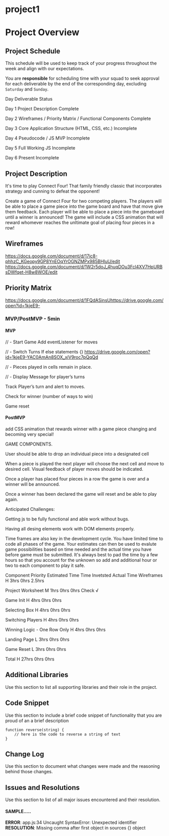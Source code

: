 # project1
# Project Overview

## Project Schedule

This schedule will be used to keep track of your progress throughout the week and align with our expectations.  

You are **responsible** for scheduling time with your squad to seek approval for each deliverable by the end of the corresponding day, excluding `Saturday` and `Sunday`.

Day	Deliverable	Status

Day 1	Project Description	Complete

Day 2	Wireframes / Priority Matrix / Functional Components	Complete

Day 3	Core Application Structure (HTML, CSS, etc.)	Incomplete

Day 4	Pseudocode / JS MVP	Incomplete

Day 5	Full Working JS	Incomplete

Day 6	Present	Incomplete


## Project Description

It's time to play Connect Four! That family friendly classic that incorporates strategy and cunning to defeat the opponent!

Create a game of Connect Four for two competing players. The players will be able to place a game piece into the game board and have that move give them feedback. Each player will be able to place a piece into the gameboard until a winner is announced! The game will include a CSS animation that will reward whomever reaches the unltimate goal of placing four pieces in a row!

## Wireframes

https://docs.google.com/document/d/17ic8-phhzC_KGeopy9GP8YnEOqYrOGNZMPx985BHIuU/edit
https://docs.google.com/document/d/1W2r5doJ_4huqDOu3Fcl4XV7HpURBsDWfqet-H8w8WOE/edit

## Priority Matrix

https://docs.google.com/document/d/1FQdASinsUhttps://drive.google.com/open?id=1kjeE9-


### MVP/PostMVP - 5min


#### MVP 


// - Start Game
Add eventListener for moves


// - Switch Turns
If else statements {}
https://drive.google.com/open?id=1kjeE9-YAC0AmAn8SOX_xiV9roc7pQqQd


// - Pieces played in cells remain in place.


// - Display Message for player’s turns


Track Player’s turn and alert to moves.

Check for winner (number of ways to win)

Game reset



#### PostMVP 



add CSS animation that rewards winner with a game piece changing and becoming very special!

GAME COMPONENTS.

User should be able to drop an individual piece into a designated cell
 
When a piece is played the next player will choose the next cell and move to desired cell.
Visual feedback of player moves should be indicated.

Once a player has placed four pieces in a row the game is over and a winner will be announced.
		 
Once a winner has been declared the game will reset and be able to play again.


Anticipated Challenges:

  Getting js to be fully functional and able work without bugs.
  
  Having all desing elements work with DOM elements properly.
  





Time frames are also key in the development cycle.  You have limited time to code all phases of the game.  Your estimates can then be used to evalute game possibilities based on time needed and the actual time you have before game must be submitted. It's always best to pad the time by a few hours so that you account for the unknown so add and additional hour or two to each component to play it safe.

Component	Priority	Estimated Time	Time Invetsted	Actual Time
Wireframes	H	3hrs	0hrs	2.5hrs  

Project Worksheet	M	1hrs	0hrs	0hrs Check √

Game Init	H	4hrs	0hrs	0hrs

Selecting Box	H	4hrs	0hrs	0hrs

Switching Players	H	4hrs	0hrs	0hrs

Winning Logic - One Row Only	H	4hrs	0hrs	0hrs

Landing Page	L	3hrs	0hrs	0hrs

Game Reset	L	3hrs	0hrs	0hrs

Total	H	27hrs	0hrs	0hrs



## Additional Libraries
 Use this section to list all supporting libraries and their role in the project. 

## Code Snippet

Use this section to include a brief code snippet of functionality that you are proud of an a brief description  

```
function reverse(string) {
	// here is the code to reverse a string of text
}
```

## Change Log
 Use this section to document what changes were made and the reasoning behind those changes.  

## Issues and Resolutions
 Use this section to list of all major issues encountered and their resolution.

#### SAMPLE.....
**ERROR**: app.js:34 Uncaught SyntaxError: Unexpected identifier                                
**RESOLUTION**: Missing comma after first object in sources {} object





